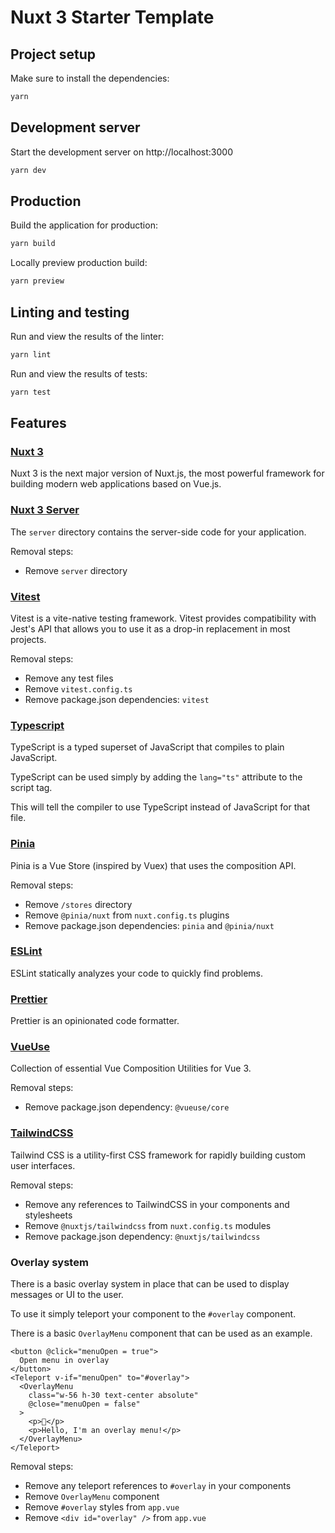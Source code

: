 # Nuxt 3 Starter Template

## Project setup

Make sure to install the dependencies:

```bash
yarn
```

## Development server

Start the development server on http://localhost:3000

```bash
yarn dev
```

## Production

Build the application for production:

```bash
yarn build
```

Locally preview production build:

```bash
yarn preview
```

## Linting and testing

Run and view the results of the linter:

```bash
yarn lint
```


Run and view the results of tests:

```bash
yarn test
```

## Features

### [Nuxt 3](https://nuxt.com/)

Nuxt 3 is the next major version of Nuxt.js, the most powerful framework for building modern web applications based on Vue.js.

### [Nuxt 3 Server](https://nuxt.com/docs/guide/directory-structure/server)

The `server` directory contains the server-side code for your application.

Removal steps:
- Remove `server` directory

### [Vitest](https://vitest.dev/)

Vitest is a vite-native testing framework. Vitest provides compatibility with Jest's API that allows you to use it as a drop-in replacement in most projects.

Removal steps:
- Remove any test files
- Remove `vitest.config.ts`
- Remove package.json dependencies: `vitest`

### [Typescript](https://www.typescriptlang.org/)

TypeScript is a typed superset of JavaScript that compiles to plain JavaScript.

TypeScript can be used simply by adding the `lang="ts"` attribute to the script tag.

This will tell the compiler to use TypeScript instead of JavaScript for that file.

### [Pinia](https://pinia.vuejs.org/)

Pinia is a Vue Store (inspired by Vuex) that uses the composition API.

Removal steps:
- Remove `/stores` directory
- Remove `@pinia/nuxt` from `nuxt.config.ts` plugins
- Remove package.json dependencies: `pinia` and `@pinia/nuxt`

### [ESLint](https://eslint.org/)

ESLint statically analyzes your code to quickly find problems.

### [Prettier](https://prettier.io/)

Prettier is an opinionated code formatter.

### [VueUse](https://vueuse.org/)

Collection of essential Vue Composition Utilities for Vue 3.

Removal steps:
- Remove package.json dependency: `@vueuse/core`

### [TailwindCSS](https://tailwindcss.com/)

Tailwind CSS is a utility-first CSS framework for rapidly building custom user interfaces.

Removal steps:
- Remove any references to TailwindCSS in your components and stylesheets
- Remove `@nuxtjs/tailwindcss` from `nuxt.config.ts` modules
- Remove package.json dependency: `@nuxtjs/tailwindcss`

### Overlay system

There is a basic overlay system in place that can be used to display messages or UI to the user.

To use it simply teleport your component to the `#overlay` component.

There is a basic `OverlayMenu` component that can be used as an example.

```vue
<button @click="menuOpen = true">
  Open menu in overlay
</button>
<Teleport v-if="menuOpen" to="#overlay">
  <OverlayMenu
    class="w-56 h-30 text-center absolute"
    @close="menuOpen = false"
  >
    <p>👋</p>
    <p>Hello, I'm an overlay menu!</p>
  </OverlayMenu>
</Teleport>
```

Removal steps:
- Remove any teleport references to `#overlay` in your components
- Remove `OverlayMenu` component
- Remove `#overlay` styles from `app.vue`
- Remove `<div id="overlay" />` from `app.vue`
